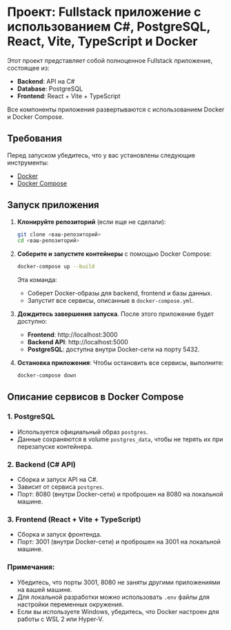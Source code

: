 
# Проект: Fullstack приложение с использованием C#, PostgreSQL, React, Vite, TypeScript и Docker

Этот проект представляет собой полноценное Fullstack приложение, состоящее из:
- **Backend**: API на C#
- **Database**: PostgreSQL
- **Frontend**: React + Vite + TypeScript

Все компоненты приложения развертываются с использованием Docker и Docker Compose.

## Требования

Перед запуском убедитесь, что у вас установлены следующие инструменты:
- [Docker](https://docs.docker.com/get-docker/)
- [Docker Compose](https://docs.docker.com/compose/install/)


## Запуск приложения

1. **Клонируйте репозиторий** (если еще не сделали):
   ```bash
   git clone <ваш-репозиторий>
   cd <ваш-репозиторий>
   ```

2. **Соберите и запустите контейнеры** с помощью Docker Compose:
   ```bash
   docker-compose up --build
   ```

   Эта команда:
   - Соберет Docker-образы для backend, frontend и базы данных.
   - Запустит все сервисы, описанные в `docker-compose.yml`.

3. **Дождитесь завершения запуска**. После этого приложение будет доступно:
   - **Frontend**: http://localhost:3000
   - **Backend API**: http://localhost:5000
   - **PostgreSQL**: доступна внутри Docker-сети на порту 5432.

4. **Остановка приложения**:
   Чтобы остановить все сервисы, выполните:
   ```bash
   docker-compose down
   ```

## Описание сервисов в Docker Compose

### 1. **PostgreSQL**
   - Используется официальный образ `postgres`.
   - Данные сохраняются в volume `postgres_data`, чтобы не терять их при перезапуске контейнера.

### 2. **Backend (C# API)**
   - Сборка и запуск API на C#.
   - Зависит от сервиса `postgres`.
   - Порт: 8080 (внутри Docker-сети) и проброшен на 8080 на локальной машине.

### 3. **Frontend (React + Vite + TypeScript)**
   - Сборка и запуск фронтенда.
   - Порт: 3001 (внутри Docker-сети) и проброшен на 3001 на локальной машине.


### Примечания:
- Убедитесь, что порты 3001, 8080 не заняты другими приложениями на вашей машине.
- Для локальной разработки можно использовать `.env` файлы для настройки переменных окружения.
- Если вы используете Windows, убедитесь, что Docker настроен для работы с WSL 2 или Hyper-V.
